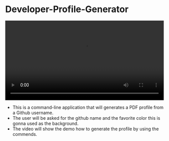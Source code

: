 # Developer-Profile-Generator
<video style="width:100%" controls>
<source src="./ScreenRecording.mp4" type="video/mp4">
</video>


* This is a command-line application that will generates a PDF profile from a Github username.
* The user will be asked for the github name and the favorite color this is gonna used as the background.
* The video will show the demo how to generate the profile by using the commends.
